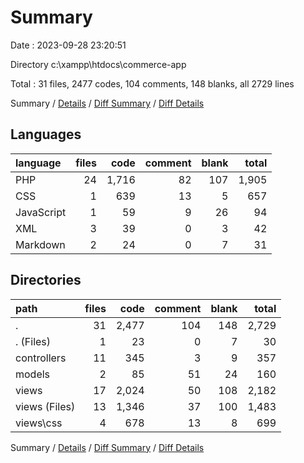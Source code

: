 # Summary

Date : 2023-09-28 23:20:51

Directory c:\\xampp\\htdocs\\commerce-app

Total : 31 files,  2477 codes, 104 comments, 148 blanks, all 2729 lines

Summary / [Details](details.md) / [Diff Summary](diff.md) / [Diff Details](diff-details.md)

## Languages
| language | files | code | comment | blank | total |
| :--- | ---: | ---: | ---: | ---: | ---: |
| PHP | 24 | 1,716 | 82 | 107 | 1,905 |
| CSS | 1 | 639 | 13 | 5 | 657 |
| JavaScript | 1 | 59 | 9 | 26 | 94 |
| XML | 3 | 39 | 0 | 3 | 42 |
| Markdown | 2 | 24 | 0 | 7 | 31 |

## Directories
| path | files | code | comment | blank | total |
| :--- | ---: | ---: | ---: | ---: | ---: |
| . | 31 | 2,477 | 104 | 148 | 2,729 |
| . (Files) | 1 | 23 | 0 | 7 | 30 |
| controllers | 11 | 345 | 3 | 9 | 357 |
| models | 2 | 85 | 51 | 24 | 160 |
| views | 17 | 2,024 | 50 | 108 | 2,182 |
| views (Files) | 13 | 1,346 | 37 | 100 | 1,483 |
| views\\css | 4 | 678 | 13 | 8 | 699 |

Summary / [Details](details.md) / [Diff Summary](diff.md) / [Diff Details](diff-details.md)